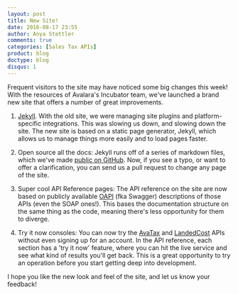```yaml
---
layout: post
title: New Site!
date: 2016-08-17 23:55
author: Anya Stettler
comments: true
categories: [Sales Tax APIs]
product: blog
doctype: blog
disqus: 1
---
```


Frequent visitors to the site may have noticed some big changes this week! With the resources of Avalara's Incubator team, we've launched a brand new site that offers a number of great improvements.

1. <a href="https://jekyllrb.com/">Jekyll</a>. With the old site, we were managing site plugins and platform-specific integrations. This was slowing us down, and slowing down the site. The new site is based on a static page generator, Jekyll, which allows us to manage things more easily and to load pages faster.

2. Open source all the docs: Jekyll runs off of a series of markdown files, which we've made <a href="https://github.com/avalara/developer-dot">public on GitHub</a>. Now, if you see a typo, or want to offer a clarification, you can send us a pull request to change any page of the site.

3. Super cool API Reference pages: The API reference on the site are now based on publicly available <a href="https://openapis.org/">OAPI</a> (fka Swagger) descriptions of those APIs (even the SOAP ones!). This bases the documentation structure on the same thing as the code, meaning there's less opportunity for them to diverge.

4. Try it now consoles: You can now try the <a href="avatax/api-reference/tax/v1/#Calculate_Tax_and_Record_a_Document-console">AvaTax</a> and <a href="http://developer.avalara.com/landedcost/api-reference/v3/#Calculate_landed_cost-console">LandedCost</a> APIs without even signing up for an account. In the API reference, each section has a 'try it now' feature, where you can hit the live service and see what kind of results you'll get back. This is a great opportunity to try an operation before you start getting deep into development.

I hope you like the new look and feel of the site, and let us know your feedback!
